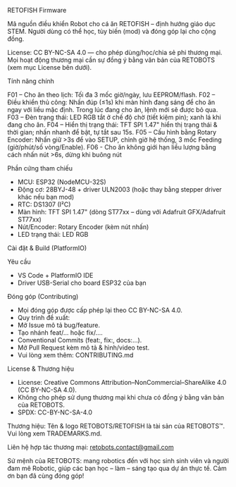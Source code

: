 RETOFISH Firmware 

Mã nguồn điều khiển Robot cho cá ăn RETOFISH – định hướng giáo dục STEM. Người dùng có thể học, tùy biến (mod) và đóng góp lại cho cộng đồng.

License: CC BY-NC-SA 4.0 — cho phép dùng/học/chia sẻ phi thương mại. Mọi hoạt động thương mại cần sự đồng ý bằng văn bản của RETOBOTS (xem mục License bên dưới).

Tính năng chính

F01 – Cho ăn theo lịch: Tối đa 3 mốc giờ/ngày, lưu EEPROM/flash.
F02 – Điều khiển thủ công: Nhấn đúp (≤1s) khi màn hình đang sáng để cho ăn ngay với liều mặc định. Trong lúc đang cho ăn, lệnh mới sẽ được bỏ qua.
F03 – Đèn trạng thái: LED RGB tắt ở chế độ chờ (tiết kiệm pin); xanh lá khi đang cho ăn.
F04 – Hiển thị trạng thái: TFT SPI 1.47" hiển thị trạng thái & thời gian; nhấn nhanh để bật, tự tắt sau 15s.
F05 – Cấu hình bằng Rotary Encoder: Nhấn giữ >3s để vào SETUP, chỉnh giờ hệ thống, 3 mốc Feeding (giờ/phút/số vòng/Enable). 
F06 - Cho ăn không giới hạn liều lượng bằng cách nhấn nút >6s, dừng khi buông nút

Phần cứng tham chiếu

- MCU: ESP32 (NodeMCU-32S)
- Động cơ: 28BYJ-48 + driver ULN2003 (hoặc thay bằng stepper driver khác nếu bạn mod)
- RTC: DS1307 (I²C)
- Màn hình: TFT SPI 1.47" (dòng ST77xx – dùng với Adafruit GFX/Adafruit ST77xx)
- Nút/Encoder: Rotary Encoder (kèm nút nhấn)
- LED trạng thái: LED RGB

Cài đặt & Build (PlatformIO)

Yêu cầu
- VS Code + PlatformIO IDE
- Driver USB-Serial cho board ESP32 của bạn

Đóng góp (Contributing)

- Mọi đóng góp được cấp phép lại theo CC BY-NC-SA 4.0.
- Quy trình đề xuất:
- Mở Issue mô tả bug/feature.
- Tạo nhánh feat/... hoặc fix/....
- Conventional Commits (feat:, fix:, docs:…).
- Mở Pull Request kèm mô tả & hình/video test.
- Vui lòng xem thêm: CONTRIBUTING.md

License & Thương hiệu

- License: Creative Commons Attribution–NonCommercial–ShareAlike 4.0 (CC BY-NC-SA 4.0).
- Không cho phép sử dụng thương mại khi chưa có đồng ý bằng văn bản của RETOBOTS.
- SPDX: CC-BY-NC-SA-4.0

Thương hiệu: Tên & logo RETOBOTS/RETOFISH là tài sản của RETOBOTS™. Vui lòng xem TRADEMARKS.md.

Liên hệ hợp tác thương mại: retobots.contact@gmail.com

Sứ mệnh của RETOBOTS: mang robotics đến với học sinh sinh viên và người đam mê Robotic, giúp các bạn học – làm – sáng tạo qua dự án thực tế. Cảm ơn bạn đã cùng đóng góp!